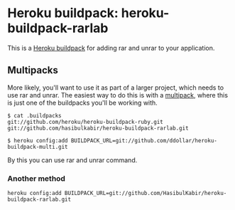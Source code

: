 Heroku buildpack: heroku-buildpack-rarlab
======================

This is a [Heroku buildpack](http://devcenter.heroku.com/articles/buildpacks)
for adding rar and unrar to your application.

Multipacks
----------

More likely, you'll want to use it as part of a larger project, which needs to use rar and unrar. The easiest way to do this is with a [multipack](https://github.com/ddollar/heroku-buildpack-multi),
where this is just one of the buildpacks you'll be working with.

    $ cat .buildpacks
    git://github.com/heroku/heroku-buildpack-ruby.git
    git://github.com/hasibulkabir/heroku-buildpack-rarlab.git

    $ heroku config:add BUILDPACK_URL=git://github.com/ddollar/heroku-buildpack-multi.git

By this you can use rar and unrar command.

### Another method
    heroku config:add BUILDPACK_URL=git://github.com/HasibulKabir/heroku-buildpack-rarlab.git
    
